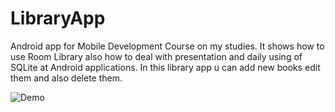 # LibraryApp
Android app for Mobile Development Course on my studies. It shows how to use Room Library also how to deal with presentation and daily using of SQLite at Android applications.
In this library app u can add new books edit them and also delete them.

![Demo](https://user-images.githubusercontent.com/38617892/107153990-b5a9f480-6970-11eb-8ed3-02342dac89a8.gif)
